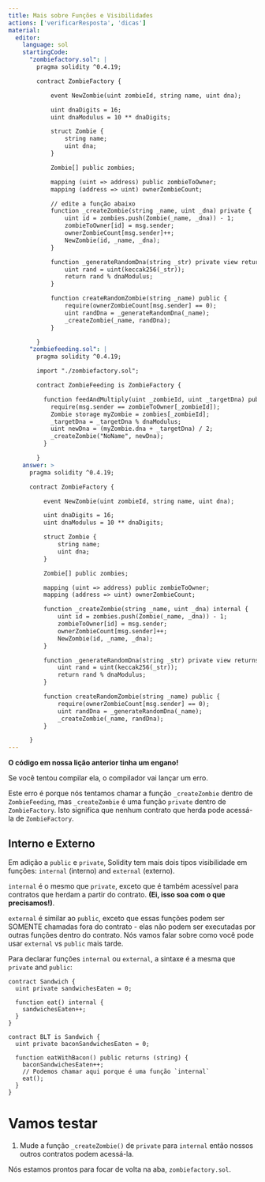 ```yaml
---
title: Mais sobre Funções e Visibilidades
actions: ['verificarResposta', 'dicas']
material:
  editor:
    language: sol
    startingCode:
      "zombiefactory.sol": |
        pragma solidity ^0.4.19;

        contract ZombieFactory {

            event NewZombie(uint zombieId, string name, uint dna);

            uint dnaDigits = 16;
            uint dnaModulus = 10 ** dnaDigits;

            struct Zombie {
                string name;
                uint dna;
            }

            Zombie[] public zombies;

            mapping (uint => address) public zombieToOwner;
            mapping (address => uint) ownerZombieCount;

            // edite a função abaixo
            function _createZombie(string _name, uint _dna) private {
                uint id = zombies.push(Zombie(_name, _dna)) - 1;
                zombieToOwner[id] = msg.sender;
                ownerZombieCount[msg.sender]++;
                NewZombie(id, _name, _dna);
            }

            function _generateRandomDna(string _str) private view returns (uint) {
                uint rand = uint(keccak256(_str));
                return rand % dnaModulus;
            }

            function createRandomZombie(string _name) public {
                require(ownerZombieCount[msg.sender] == 0);
                uint randDna = _generateRandomDna(_name);
                _createZombie(_name, randDna);
            }

        }
      "zombiefeeding.sol": |
        pragma solidity ^0.4.19;

        import "./zombiefactory.sol";

        contract ZombieFeeding is ZombieFactory {

          function feedAndMultiply(uint _zombieId, uint _targetDna) public {
            require(msg.sender == zombieToOwner[_zombieId]);
            Zombie storage myZombie = zombies[_zombieId];
            _targetDna = _targetDna % dnaModulus;
            uint newDna = (myZombie.dna + _targetDna) / 2;
            _createZombie("NoName", newDna);
          }

        }
    answer: >
      pragma solidity ^0.4.19;

      contract ZombieFactory {

          event NewZombie(uint zombieId, string name, uint dna);

          uint dnaDigits = 16;
          uint dnaModulus = 10 ** dnaDigits;

          struct Zombie {
              string name;
              uint dna;
          }

          Zombie[] public zombies;

          mapping (uint => address) public zombieToOwner;
          mapping (address => uint) ownerZombieCount;

          function _createZombie(string _name, uint _dna) internal {
              uint id = zombies.push(Zombie(_name, _dna)) - 1;
              zombieToOwner[id] = msg.sender;
              ownerZombieCount[msg.sender]++;
              NewZombie(id, _name, _dna);
          }

          function _generateRandomDna(string _str) private view returns (uint) {
              uint rand = uint(keccak256(_str));
              return rand % dnaModulus;
          }

          function createRandomZombie(string _name) public {
              require(ownerZombieCount[msg.sender] == 0);
              uint randDna = _generateRandomDna(_name);
              _createZombie(_name, randDna);
          }

      }
---
```


**O código em nossa lição anterior tinha um engano!**

Se você tentou compilar ela, o compilador vai lançar um erro.

Este erro é porque nós tentamos chamar a função `_createZombie` dentro de `ZombieFeeding`, mas `_createZombie` é uma função `private` dentro de `ZombieFactory`. Isto significa que nenhum contrato que herda pode acessá-la de `ZombieFactory`.

## Interno e Externo

Em adição a `public` e `private`, Solidity tem mais dois tipos visibilidade em funções: `internal` (interno) and `external` (externo).

`internal` é o mesmo que `private`, exceto que é também acessível para contratos que herdam a partir do contrato. **(Ei, isso soa com o que precisamos!)**.

`external` é similar ao `public`, exceto que essas funções podem ser SOMENTE chamadas fora do contrato - elas não podem ser executadas por outras funções dentro do contrato. Nós vamos falar sobre como você pode usar `external` vs `public` mais tarde.

Para declarar funções `internal` ou `external`, a sintaxe é a mesma que `private` and `public`:

```
contract Sandwich {
  uint private sandwichesEaten = 0;

  function eat() internal {
    sandwichesEaten++;
  }
}

contract BLT is Sandwich {
  uint private baconSandwichesEaten = 0;

  function eatWithBacon() public returns (string) {
    baconSandwichesEaten++;
    // Podemos chamar aqui porque é uma função `internal`
    eat();
  }
}
```

# Vamos testar

1. Mude a função `_createZombie()` de `private` para `internal` então nossos outros contratos podem acessá-la.

  Nós estamos prontos para focar de volta na aba, `zombiefactory.sol`.
